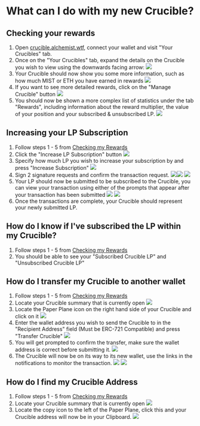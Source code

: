 # What can I do with my new Crucible?

## Checking your rewards

1. Open [crucible.alchemist.wtf](./), connect your wallet and visit "Your Crucibles" tab.
2. Once on the "Your Crucibles" tab, expand the details on the Crucible you wish to view using the downwards facing arrow: ![](../../.gitbook/assets/screenshot-2021-05-07-at-12.50.58.png) 
3. Your Crucible should now show you some more information, such as how much MIST or ETH you have earned in rewards ![](../../.gitbook/assets/screenshot-2021-05-07-at-12.50.42.png) 
4. If you want to see more detailed rewards, click on the "Manage Crucible" button  ![](../../.gitbook/assets/screenshot-2021-05-07-at-12.51.04.png) 
5. You should now be shown a more complex list of statistics under the tab "Rewards", including information about the reward multiplier, the value of your position and your subscribed & unsubscribed LP.  ![](../../.gitbook/assets/screenshot-2021-05-07-at-12.51.22.png) 

## Increasing your LP Subscription

1. Follow steps 1 - 5 from [Checking my Rewards](what-can-i-do-with-my-new-crucible.md#checking-your-rewards)
2. Click the "Increase LP Subscription" button  ![](../../.gitbook/assets/screenshot-2021-05-07-at-12.51.36.png)
3. Specify how much LP you wish to increase your subscription by and press "Increase Subscription"  ![](../../.gitbook/assets/screenshot-2021-05-07-at-12.51.48.png) 
4. Sign 2 signature requests and confirm the transaction request. ![](../../.gitbook/assets/screenshot-2021-05-07-at-12.51.59.png)![](../../.gitbook/assets/screenshot-2021-05-07-at-12.52.17.png) ![](../../.gitbook/assets/screenshot-2021-05-07-at-12.52.27.png) 
5. Your LP should now be submitted to be subscribed to the Crucible, you can view your transaction using either of the prompts that appear after your transaction has been submitted ![](../../.gitbook/assets/screenshot-2021-05-07-at-13.12.02.png) ![](../../.gitbook/assets/screenshot-2021-05-07-at-13.24.50.png) 
6. Once the transactions are complete, your Crucible should represent your newly submitted LP.

## How do I know if I've subscribed the LP within my Crucible?

1. Follow steps 1 - 5 from [Checking my Rewards](what-can-i-do-with-my-new-crucible.md#checking-your-rewards)
2. You should be able to see your "Subscribed Crucible LP" and "Unsubscribed Crucible LP"

## How do I transfer my Crucible to another wallet

1. Follow steps 1 - 5 from [Checking my Rewards](what-can-i-do-with-my-new-crucible.md#checking-your-rewards)
2. Locate your Crucible summary that is currently open  ![](../../.gitbook/assets/screenshot-2021-05-07-at-12.55.42.png)
3. Locate the Paper Plane icon on the right hand side of your Crucible and click on it ![](../../.gitbook/assets/screenshot-2021-05-07-at-12.55.44.png) 
4. Enter the wallet address you wish to send the Crucible to in the "Recipient Address" field \(Must be ERC-721 Compatible\) and press "Transfer Crucible" ![](../../.gitbook/assets/screenshot-2021-05-07-at-12.56.17.png) 
5. You will get prompted to confirm the transfer, make sure the wallet address is correct before submitting it.  ![](../../.gitbook/assets/screenshot-2021-05-07-at-12.56.27.png) 
6. The Crucible will now be on its way to its new wallet, use the links in the notifications to monitor the transaction.  ![](../../.gitbook/assets/screenshot-2021-05-07-at-13.12.05.png) ![](../../.gitbook/assets/screenshot-2021-05-07-at-13.12.02.png) 

## How do I find my Crucible Address

1. Follow steps 1 - 5 from [Checking my Rewards](what-can-i-do-with-my-new-crucible.md#checking-your-rewards)
2. Locate your Crucible summary that is currently open  ![](../../.gitbook/assets/screenshot-2021-05-07-at-12.55.42.png)
3. Locate the copy icon to the left of the Paper Plane, click this and your Crucible address will now be in your Clipboard. ![](../../.gitbook/assets/screenshot-2021-05-07-at-12.55.48.png)

#### 

